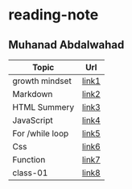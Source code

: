 # reading-note
## Muhanad Abdalwahad

| Topic            |      Url             |  
|------------------|:--------------------:|
| growth mindset   |[link1](./read1.md)   |
| Markdown         |[link2](./read2.md)   |  
| HTML Summery     |[link3](./read3.md)   |
|JavaScript        |[link4](./read4.md)   |
|For /while loop   |[link5](./read5.md)   |
|Css               |[link6](./read6.md)   |
|Function          |[link7](./read7.md)   |
|class-01          |[link8](./class-01.md)